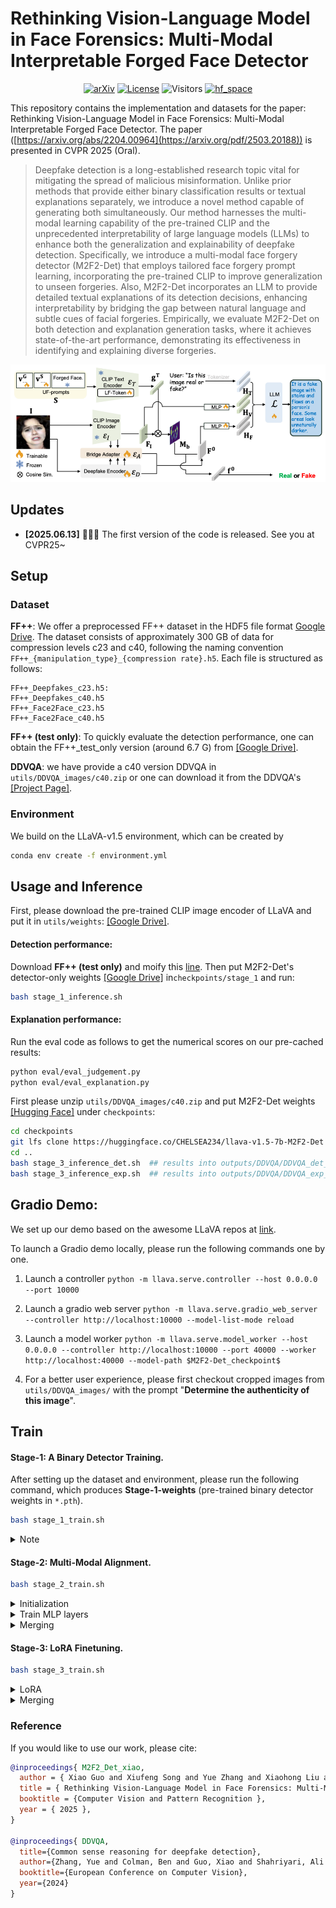 # Rethinking Vision-Language Model in Face Forensics: Multi-Modal Interpretable Forged Face Detector

<div align="center">
  
[![arXiv](https://img.shields.io/badge/Arxiv-2503.20188-b31b1b.svg?logo=arXiv)](https://arxiv.org/abs/2503.20188) 
[![License](https://img.shields.io/badge/License-MIT%20-yellow)](./LICENSE) 
![Visitors](https://visitor-badge.laobi.icu/badge?page_id=CHELSEA234.M2F2_Det)
[![hf_space](https://img.shields.io/badge/🤗-Huggingface%20Checkpoint-blue.svg)](https://huggingface.co/zhipeixu/fakeshield-v1-22b)

</div>
  
This repository contains the implementation and datasets for the paper: Rethinking Vision-Language Model in Face Forensics: Multi-Modal Interpretable Forged Face Detector. The paper ([https://arxiv.org/abs/2204.00964](https://arxiv.org/pdf/2503.20188)) is presented in CVPR 2025 (Oral).

> Deepfake detection is a long-established research topic vital for mitigating the spread of malicious misinformation.
Unlike prior methods that provide either binary classification results or textual explanations separately, we introduce a novel method capable of generating both simultaneously. Our method harnesses the multi-modal learning
capability of the pre-trained CLIP and the unprecedented
interpretability of large language models (LLMs) to enhance both the generalization and explainability of deepfake detection. Specifically, we introduce a multi-modal
face forgery detector (M2F2-Det) that employs tailored
face forgery prompt learning, incorporating the pre-trained
CLIP to improve generalization to unseen forgeries. Also,
M2F2-Det incorporates an LLM to provide detailed textual explanations of its detection decisions, enhancing interpretability by bridging the gap between natural language
and subtle cues of facial forgeries. Empirically, we evaluate M2F2-Det on both detection and explanation generation tasks, where it achieves state-of-the-art performance,
demonstrating its effectiveness in identifying and explaining diverse forgeries.

<p align="center">
  <img src="asset/teaser.png" alt="Overview" width="700">
</p>

## Updates
* **[2025.06.13]** 🎉🎉🎉 The first version of the code is released. See you at CVPR25~

## Setup
### Dataset

**FF++**: We offer a preprocessed FF++ dataset in the HDF5 file format [Google Drive](https://drive.google.com/drive/folders/1ovuurFCkBfmcMq7HKO5ph36U1QyL75UA?usp=sharing). The dataset consists of approximately $300$ GB of data for compression levels c23 and c40, following the naming convention ```FF++_{manipulation_type}_{compression rate}.h5```. Each file is structured as follows:
```
FF++_Deepfakes_c23.h5:
FF++_Deepfakes_c40.h5
FF++_Face2Face_c23.h5
FF++_Face2Face_c40.h5
```

**FF++ (test only)**: To quickly evaluate the detection performance, one can obtain the FF++_test_only version (around $6.7$ G) from [[Google Drive]](https://drive.google.com/file/d/1tQ0ZwsXXX-K9aWYhn_ELLgViP-T4MC70/view?usp=drive_link).

   
**DDVQA**: we have provide a c40 version DDVQA in ```utils/DDVQA_images/c40.zip``` or one can download it from the DDVQA's [[Project Page]](https://github.com/Reality-Defender/Research-DD-VQA).

### Environment
We build on the LLaVA-v1.5 environment, which can be created by
```bash
conda env create -f environment.yml
```

## Usage and Inference

First, please download the pre-trained CLIP image encoder of LLaVA and put it in `utils/weights`: [[Google Drive]](https://drive.google.com/file/d/19oEpKB96xJVSrwkLV0ewje-W2dfBAR58/view?usp=drive_link).

#### Detection performance: 
Download **FF++ (test only)** and moify this [line](./stage_1_detection_inference.py#L145). Then put M2F2-Det's detector-only weights [[Google Drive]](https://drive.google.com/file/d/1X1ZUZkCwqg9mrsqoOS0EoO3v5WABNBAw/view?usp=drive_link) in`checkpoints/stage_1` and run:

```bash
bash stage_1_inference.sh
```

#### Explanation performance:
Run the eval code as follows to get the numerical scores on our pre-cached results:
```bash
python eval/eval_judgement.py
python eval/eval_explanation.py
```

First please unzip ```utils/DDVQA_images/c40.zip``` and put M2F2-Det weights [[Hugging Face]](https://huggingface.co/CHELSEA234/llava-v1.5-7b-M2F2-Det) under ```checkpoints```:
```bash
cd checkpoints
git lfs clone https://huggingface.co/CHELSEA234/llava-v1.5-7b-M2F2-Det
cd ..
bash stage_3_inference_det.sh  ## results into outputs/DDVQA/DDVQA_det_c40.jsonl 
bash stage_3_inference_exp.sh  ## results into outputs/DDVQA/DDVQA_exp_c40.jsonl 
```

## Gradio Demo:
We set up our demo based on the awesome LLaVA repos at [link](https://github.com/haotian-liu/LLaVA?tab=readme-ov-file#demo).

To launch a Gradio demo locally, please run the following commands one by one.

1. Launch a controller
`python -m llava.serve.controller --host 0.0.0.0 --port 10000
`

2. Launch a gradio web server
`python -m llava.serve.gradio_web_server --controller http://localhost:10000 --model-list-mode reload
`

3. Launch a model worker
`python -m llava.serve.model_worker --host 0.0.0.0 --controller http://localhost:10000 --port 40000 --worker http://localhost:40000 --model-path $M2F2-Det_checkpoint$
`

4. For a better user experience, please first checkout cropped images from ```utils/DDVQA_images/``` with the prompt "**Determine the authenticity of this image**".

## Train 

#### Stage-1: A Binary Detector Training.
After setting up the dataset and environment, please run the following command, which produces **Stage-1-weights** (pre-trained binary detector weights in ```*.pth```). 

```bash
bash stage_1_train.sh
```

<details>
<summary>Note</summary>
  
  1. The pre-trained CLIP image encoder is the `vision_tower.pth`, which must match the LLaVA version used, and LLaVA's CLIP encoder differs from the one imported `CLIP transformers`. If using a new CLIP-based model, load weights from LLaVA's pretrained models from scratch~

  2. In `M2F2Det/models/model.py`, preprocessing is defined in the `forward()` function without additional pipeline preprocessing. This originates from LLaVA's preprocessing flow. New models must use identical preprocessing here to ensure input consistency when integrated into LLaVA.
</details>

#### Stage-2: Multi-Modal Alignment.

```bash
bash stage_2_train.sh
```

<details>
<summary>Initialization</summary>
  
We merge **LLaVA-1.5-7b** and **Stage-1 weights** to initialize **LLaVADeepfakeCasualLM**, which needs to modify `config.json` of the base model (_i.e._, LLaVA-1.5-7b). Refer to `LLaVA/examples/LLaVA_config.json` for details.

 Updated JSON file note:
  
```json
{
  "_name_or_path": "LLaVA-1.5-7b",
  ...
  "deepfake_model_name": "densenet121",  // Detector type, we provide the code base for densenet and efficient. 
  "deepfake_model_path": "/path/to/your/Stage-1 weights",  // Stage-1 weights.
  "mm_vision_select_feature": "cls_patch",  // Changed from 'patch' to 'cls_patch'
  ...
}
```

Also, it is also helpful to set ```low_cpu_mem_usage=False``` in around ```LLaVA/model/builder.py```#L246.
</details>

<details>
<summary>Train MLP layers</summary>
  
Run the following code to randomly initialize specific MLP layers, which produces **Stage-2-init-weights**. This merging code is
  
```bash
python scripts/merge_lora_weights_deepfake_random.py \
  --model-path LLaVA-1.5-7b-with-updated-config \
  --save-model-path new_model_path
```

Using **Stage-2-init-weights**, the following trains MLP layers and results in **Stage-2-weights-Delta**.
```bash
bash scripts/finetune_stage_2.sh
```

Key parameters to modify in the script:
  
```bash
--model_name_or_path    # Stage-2-init-weights
--data_path             # Training data JSON
--image_folder          # Base path prefix for "image" keys in data
--vision_tower          # CLIP path (we use openai/clip-vit-large-patch14-336.)
--deepfake_ckpt_path    # Pretrained detector weights, check *.pth from Stage-1-weights.
--output_dir            # Output directory for Stage-2-weights-Delta.
```
</details>

<details>
<summary>Merging</summary>
  
After fine-tuning, the follow code merges **Stage-2-weights-Delta** with **Stage-2-init-weights** into **Stage-2-weights** as:

```
python scripts/merge_lora_weights_deepfake.py
  --model_path Stage-2-weights-Delta \
  --model_base Stage-2-init-weights \
  --save_path your_path
```
</details>

#### Stage-3: LoRA Finetuning.

```bash
bash stage_3_train.sh
```

<details>
<summary>LoRA</summary>
  
Using the **Stage-2-weights**, the following command conducts the LoRA fine-tuning to generate **Stage-3-weights-Delta**. 
```bash
bash scripts/finetune_stage_3.sh
```

Key parameters to modify in the script:
  
```bash
--model_name_or_path    # Stage-2-weights
--output_dir            # Output directory for Stage-3-weights-Delta.
```
[more defined parameters](#key1)
</details>

<details>
<summary>Merging</summary>

After training, we merge **Stage-3-weights-Delta** into **M2F2-Det** for the inference, as:

```bash
python scripts/merge_lora_weights_deepfake.py \
  --model_path Stage-3-weights-Delta \
  --model_base Stage-2-weights \
  --save_path your_path
```
</details>

### Reference
If you would like to use our work, please cite:
```Bibtex
@inproceedings{ M2F2_Det_xiao,
  author = { Xiao Guo and Xiufeng Song and Yue Zhang and Xiaohong Liu and Xiaoming Liu },
  title = { Rethinking Vision-Language Model in Face Forensics: Multi-Modal Interpretable Forged Face Detector },
  booktitle = {Computer Vision and Pattern Recognition },
  year = { 2025 },
}

@inproceedings{ DDVQA,
  title={Common sense reasoning for deepfake detection},
  author={Zhang, Yue and Colman, Ben and Guo, Xiao and Shahriyari, Ali and Bharaj, Gaurav},
  booktitle={European Conference on Computer Vision},
  year={2024}
}
```
